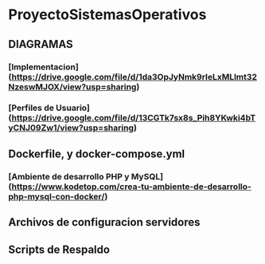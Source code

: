 # ProyectoSistemasOperativos
## DIAGRAMAS 
### [Implementacion] (https://drive.google.com/file/d/1da3OpJyNmk9rIeLxMLlmt32NzeswMJOX/view?usp=sharing)
### [Perfiles de Usuario] (https://drive.google.com/file/d/13CGTk7sx8s_Pih8YKwki4bTyCNJ09Zw1/view?usp=sharing)

## Dockerfile, y docker-compose.yml 
### [Ambiente de desarrollo PHP y MySQL] (https://www.kodetop.com/crea-tu-ambiente-de-desarrollo-php-mysql-con-docker/)
## Archivos de configuracion servidores 
## Scripts de Respaldo

